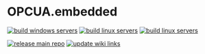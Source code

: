 # OPCUA.embedded

[![build windows servers](https://github.com/x-tensive/OPCUA.embedded/actions/workflows/build-windows-servers.yml/badge.svg)](https://github.com/x-tensive/OPCUA.embedded/actions/workflows/build-windows-servers.yml)
[![build linux servers](https://github.com/x-tensive/OPCUA.embedded/actions/workflows/build-linux-servers.yml/badge.svg)](https://github.com/x-tensive/OPCUA.embedded/actions/workflows/build-linux-servers.yml)
[![build linux servers](https://github.com/x-tensive/OPCUA.embedded/actions/workflows/build-rs.yml/badge.svg)](https://github.com/x-tensive/OPCUA.embedded/actions/workflows/build-rs.yml)

[![release main repo](https://github.com/x-tensive/OPCUA.embedded/actions/workflows/release-main-repo.yml/badge.svg)](https://github.com/x-tensive/OPCUA.embedded/actions/workflows/release-main-repo.yml)
[![update wiki links](https://github.com/x-tensive/OPCUA.embedded/actions/workflows/update-wiki-links.yml/badge.svg)](https://github.com/x-tensive/OPCUA.embedded/actions/workflows/update-wiki-links.yml)
